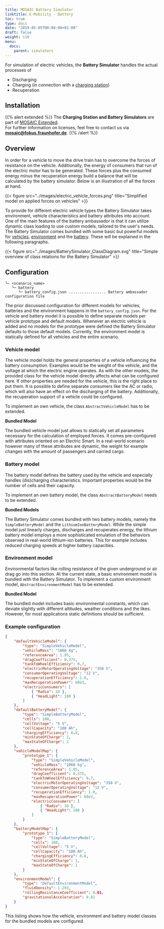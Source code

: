 ```yaml
---
title: MOSAIC Battery Simulator 
linktitle: E-Mobility - Battery 
toc: true
type: docs
date: "2019-05-05T00:00:00+01:00"
draft: false
weight: 110
menu:
  docs:
    parent: simulators
---
```


For simulation of electric vehicles, the **Battery Simulator** handles the actual processes of
- Discharging
- Charging (in connection with a [charging station](emobility_simulator_charging))
- Recuperation

## Installation

{{% alert extended %}} The **Charging Station and Battery Simulators** are part of [MOSAIC Extended](/download#overview).  
For further information on licenses, feel free to contact us via **[mosaic@fokus.fraunhofer.de](mailto:mosaic@fokus.fraunhofer.de)**.
{{% /alert %}}

## Overview

In order for a vehicle to move the drive train has to overcome the forces of resistance on the vehicle. Additionally, the energy of
consumers that run of the electric motor has to be generated. These forces plus the consumed energy minus the recuperation energy
build a balance that will be calculated by the battery simulator. Below is an illustration of all the forces at hand.

{{< figure src="../images/electric_vehicle_forces.png" title="Simplified model on applied forces on vehicles" >}}

To provide for different electric vehicle types the Battery Simulator takes environment, vehicle characteristics and battery attributes into
account. One of the main features of the battery ambassador is that it can utilize dynamic class loading to use custom models, tailored to
the user's needs. The Battery Simulator comes bundled with some basic but powerful models for 
[vehicles](emobility_simulator_battery/#vehicle-model), [environment](emobility_simulator_battery/#environment-model) and the 
[battery](emobility_simulator_battery/#battery-model). These will be explained in the following paragraphs.

{{< figure src="../images/BatterySimulator_ClassDiagram.svg" title="Simple overview of class relations for the Battery Simulator" >}}

## Configuration

```plaintext
└─ <scenario_name>
   └─ battery
      └─ battery_config.json ................. Battery ambassador configuration file
```

The prior discussed configuration for different models for vehicles, batteries and the environment happens in the `battery_config.json`. For
the vehicle and battery model it is possible to define separate models per vehicle prototype and default models. Whenever an electric
vehicle is added and no models for the prototype were defined the Battery Simulator defaults to those default models. Currently, the
environment model is statically defined for all vehicles and the entire scenario.

### Vehicle model

The vehicle model holds the general properties of a vehicle influencing the battery consumption. Examples would be the weight of the vehicle, and the voltage at which the
electric engine operates. As with the other models, the provided class for the vehicle model directly affects what can be
configured here. If other properties are needed for the vehicle, this is the right place to put them. It is possible to define
separate consumers like the AC or radio, which will also have an effect on the discharging of the battery. Additionally, the recuperation support of a vehicle could be configured.

To implement an own vehicle, the class `AbstractVehicleModel` has to be extended.

**Bundled Model**

The bundled vehicle model just allows to statically set all parameters necessary for the calculation of employed forces. It comes
pre-configured with attributes oriented on an Electric Smart. In a real-world scenario however many of these attributes are dynamic, the
weight for example changes with the amount of passengers and carried cargo.

### Battery model

The battery model defines the battery used by the vehicle and especially handles (dis)charging characteristics. Important properties would be the number of cells and their capacity. 

To implement an own battery model, the class `AbstractBatteryModel`
needs to be extended.

**Bundled Models**

The Battery Simulator comes bundled with two battery models, namely the `SimpleBatteryModel` and the `LithiumIonBatteryModel`. While the
simple model just linearly charges, discharges and recuperates energy, the lithium battery model employs a more sophisticated emulation of
the behaviors observed in real-world lithium-ion batteries. This for example includes reduced charging speeds at higher battery capacities.

### Environment model

Environmental factors like rolling resistance of the given underground or air drag go into this section. At the current state, a basic environment model is bundled with the Battery Simulator. To implement a custom environment
model, `AbstractEnvironmentModel` has to be extended.

**Bundled Model**

The bundled model includes basic environmental constants, which can deviate slightly with different altitudes, weather conditions and the
likes. However, for most applications static definitions should be sufficient.

### Example configuration

```json
{
    "defaultVehicleModel": {
        "type": "SimpleVehicleModel",
        "vehicleMass": "1060 kg",
        "referenceArea": 1.95,
        "dragCoefficient": 0.375,
        "tankToWheelEfficiency": 0.7,
        "electricMotorOperatingVoltage": "350 V",
        "consumerOperatingVoltage": "12 V",
        "recuperationEfficiency": 1.0,
        "maxRecuperationPower": 60e3,
        "electricConsumers": [
            { "Radio": 10 },
            { "HeadLight": 100 }
        ]
    },
    "defaultBatteryModel": {
        "type": "SimpleBatteryModel",
        "cells": 100,
        "cellVoltage": "5 V",
        "cellCapacity": "100 Ah",
        "chargingEfficiency": 0.8,
        "minStateOfCharge": 1,
        "maxStateOfCharge": 1
    },
    "vehicleModelMap": {
        "prototype_1": {
            "type": "SimpleVehicleModel",
            "vehicleMass": "1060 kg",
            "referenceArea": 1.95,
            "dragCoefficient": 0.375,
            "tankToWheelEfficiency": 0.7,
            "electricMotorOperatingVoltage": "350 V",
            "consumerOperatingVoltage": "12 V",
            "recuperationEfficiency": 1.0,
            "maxRecuperationPower": 60e3,
            "electricConsumers": [
                { "Radio": 10 },
                { "HeadLight": 100 }
            ]
        }
    },
    "batteryModelMap": {
        "prototype_1": {
            "type": "SimpleBatteryModel",
            "cells": 100,
            "cellVoltage": "5 V",
            "cellCapacity": "100 Ah",
            "chargingEfficiency": 0.8,
            "minStateOfCharge": 1,
            "maxStateOfCharge": 1
        }
    },
    "environmentModel": {
        "type": "DefaultEnvironmentModel",
        "fluidDensity": 1.293,
        "rollingResistanceCoefficient": 0.01,
        "gravitationalAcceleration": 9.81
    }
}
```

This listing shows how the vehicle, environment and battery model classes for the bundled models are configured.